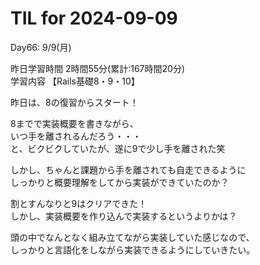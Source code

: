 # TIL for 2024-09-09

Day66: 9/9(月)  
  
昨日学習時間 2時間55分(累計:167時間20分)  
学習内容 【Rails基礎8・9・10】  

昨日は、8の復習からスタート！  

8までで実装概要を書きながら、  
いつ手を離されるんだろう・・・  
と、ビクビクしていたが、遂に9で少し手を離された笑  

しかし、ちゃんと課題から手を離されても自走できるように  
しっかりと概要理解をしてから実装ができていたのか？  

割とすんなりと9はクリアできた！  
しかし、実装概要を作り込んで実装するというよりかは？  

頭の中でなんとなく組み立てながら実装していた感じなので、  
しっかりと言語化をしながら実装できるようにしていきたい。  